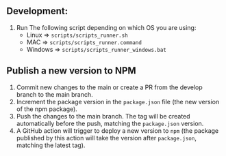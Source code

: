 ## Development:

1. Run The following script depending on which OS you are using: 
   - Linux   => `scripts/scripts_runner.sh` 
   - MAC     => `scripts/scripts_runner.command`
   - Windows => `scripts/scripts_runner_windows.bat`

## Publish a new version to NPM

1. Commit new changes to the main or create a PR from the develop branch to the main branch.
2. Increment the package version in the `package.json` file (the new version of the npm package).
3. Push the changes to the main branch. The tag will be created automatically before the push, matching the `package.json` version.
4. A GitHub action will trigger to deploy a new version to `npm` (the package published by this action will take the version after `package.json`, matching the latest tag).
